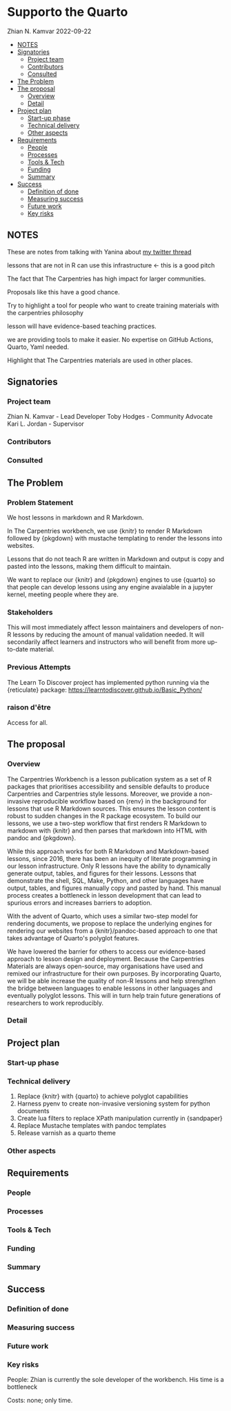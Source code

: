 Supporto the Quarto
================

Zhian N. Kamvar
2022-09-22

-   [NOTES](#notes)
-   [Signatories](#signatories)
    -   [Project team](#project-team)
    -   [Contributors](#contributors)
    -   [Consulted](#consulted)
-   [The Problem](#the-problem)
-   [The proposal](#the-proposal)
    -   [Overview](#overview)
    -   [Detail](#detail)
-   [Project plan](#project-plan)
    -   [Start-up phase](#start-up-phase)
    -   [Technical delivery](#technical-delivery)
    -   [Other aspects](#other-aspects)
-   [Requirements](#requirements)
    -   [People](#people)
    -   [Processes](#processes)
    -   [Tools & Tech](#tools--tech)
    -   [Funding](#funding)
    -   [Summary](#summary)
-   [Success](#success)
    -   [Definition of done](#definition-of-done)
    -   [Measuring success](#measuring-success)
    -   [Future work](#future-work)
    -   [Key risks](#key-risks)


## NOTES

These are notes from talking with Yanina about [my twitter thread](https://twitter.com/ZKamvar/status/1573363038669111298?s=20&t=fhQlFMOf1AuH2baVbjvsCQ)

lessons that are not in R can use this infrastructure <- this is a good pitch

The fact that The Carpentries has high impact for larger communities. 

Proposals like this have a good chance. 

Try to highlight a tool for people who want to create training materials with the carpentries philosophy

lesson will have evidence-based teaching practices. 

we are providing tools to make it easier. No expertise on GitHub Actions, Quarto, Yaml needed.

Highlight that The Carpentries materials are used in other places. 



## Signatories

<!-- 
This section provides the ISC with a view of the support received from the community for a proposal. Acceptance isn't predicated on popularity but community acceptance is important.  Willingness to accept outside input is also a good marker for project delivery. 

An optional section would be for R-Core signatories where changes to R are proposed.
-->

### Project team

<!-- 
Who are the people responsible for actually delivering the project if the proposal gets accepted and are already signed up and rearing to go?
-->
Zhian N. Kamvar - Lead Developer
Toby Hodges - Community Advocate
Kari L. Jordan - Supervisor


### Contributors

<!-- 
Who are the people who have actively helped with this proposal but won't necessarily be on the core project team later?
-->

### Consulted

<!-- 
Who has been given the opportunity to provide feedback on the proposal? This should include any R Consortium & ISC members who the proposal has been discussed with.
-->

## The Problem

<!-- 
Outlining the issue / weak point / problem to be solved by this proposal. This should be a compelling section that sets the reader up for the next section - the proposed solution!

It is important to cover:

 - [ ] What the problem is
 - [ ] Who it affects
 - [ ] Have there been previous attempts to resolve the problem
 - [ ] Why it should be tackled
-->

### Problem Statement

We host lessons in markdown and R Markdown. 

In The Carpentries workbench, we use {knitr} to render R Markdown followed by {pkgdown} with mustache templating to render the lessons into websites.

Lessons that do not teach R are written in Markdown and output is copy and pasted into the lessons, making them difficult to maintain.

We want to replace our {knitr} and {pkgdown} engines to use {quarto} so that people can develop lessons using any engine avaialable in a jupyter kernel, meeting people where they are. 

### Stakeholders

This will most immediately affect lesson maintainers and developers of non-R lessons by reducing the amount of manual validation needed. 
It will secondarily affect learners and instructors who will benefit from more up-to-date material. 

### Previous Attempts

The Learn To Discover project has implemented python running via the {reticulate} package: <https://learntodiscover.github.io/Basic_Python/>

### raison d'être

Access for all. 

## The proposal

<!--
This is where the proposal should be outlined. 
-->

### Overview

<!--
At a high-level address what your proposal is and how it will address the problem identified. Highlight any benefits to the R Community that follow from solving the problem. This should be your most compelling section.
-->
The Carpentries Workbench is a lesson publication system as a set of R packages that prioritises accessibility and sensible defaults to produce Carpentries and Carpentries style lessons.
Moreover, we provide a non-invasive reproducible workflow based on {renv} in the background for lessons that use R Markdown sources.
This ensures the lesson content is robust to sudden changes in the R package ecosystem.
To build our lessons, we use a two-step workflow that first renders R Markdown to markdown with {knitr} and then parses that markdown into HTML with pandoc and {pkgdown}.

While this approach works for both R Markdown and Markdown-based lessons, since 2016, there has been an inequity of literate programming in our lesson infrastructure. 
Only R lessons have the ability to dynamically generate output, tables, and figures for their lessons.
Lessons that demonstrate the shell, SQL, Make, Python, and other languages have output, tables, and figures manually copy and pasted by hand.
This manual process creates a bottleneck in lesson development that can lead to spurious errors and increases barriers to adoption.

With the advent of Quarto, which uses a similar two-step model for rendering documents, we propose to replace the underlying engines for rendering our websites from a {knitr}/pandoc-based approach to one that takes advantage of Quarto's polyglot features. 

We have lowered the barrier for others to access our evidence-based approach to lesson design and deployment.
Because the Carpentries Materials are always open-source, may organisations have used and remixed our infrastructure for their own purposes.
By incorporating Quarto, we will be able increase the quality of non-R lessons and help strengthen the bridge between languages to enable lessons in other languages and eventually polyglot lessons.
This will in turn help train future generations of researchers to work reproducibly.


### Detail

<!--
Go into more detail about the specifics of the project and it delivers against the problem.

Depending on project type the detail section should include:

 - [ ] Minimum Viable Product
 - [ ] Architecture
 - [ ] Assumptions
-->

## Project plan

### Start-up phase

<!--
Covering the planning phase, this section should provide a relatively detailed plan of how work will start on the project. This section is important because projects need to get up and running quickly.


 - [ ] Setting up collaboration platform inc. code for contributors etc.
 - [ ] Licence decisions
 - [ ] Reporting framework
-->

### Technical delivery

<!--
Covering the actual delivery of the project this section should provide at least a high-level the implementation. 

Including target dates is really important as you need to be committed and the ISC need to have a means of tracking delivery
-->

1. Replace {knitr} with {quarto} to achieve polyglot capabilities
2. Harness pyenv to create non-invasive versioning system for python documents
3. Create lua filters to replace XPath manipulation currently in {sandpaper}
4. Replace Mustache templates with pandoc templates
5. Release varnish as a quarto theme


### Other aspects

<!--
Covering non-technical activities like on-going publicity, paper preparation, discussion groups etc. that might be required to facilitate successful delivery of the project.

 - [ ] Announcement post
 - [ ] Delivery blog post
 - [ ] Twitter
 - [ ] UseR!
 - [ ] ISC meetings
-->

## Requirements

<!-- 
An idea of what is required to make the project actually happen
-->

### People

<!--
Who needs to be involved, what's the proposed structure, what will it take to get their involvement?
-->

### Processes

<!-- 
What processes need to be put in place e.g. codes of conduct, regular ISC meetings, handover to the community at large?
-->

### Tools & Tech

<!--
What is going to be needed to deliver this project? 

Will cloud computing be used - if yes are there are necessary components that will be deciding factors between providers?

Are there tools or tech that don't exist that will be produced to facilitate the project?
-->

### Funding

<!-- 
[TO DO] THE GUIDANCE IS PRETTY UNCLEAR, ESP IN LIGHT OF GABOR'S PROPOSAL VS AWARD SIZE

-->

### Summary

<!--
A summary of the requirements that contextualises the costs
-->

## Success

<!-- 
Projects should have a definition of done that is measurable, and a thorough understanding going in of what the risks are to delivery 
-->

### Definition of done

<!-- 
What does success look like? 
-->

### Measuring success

<!-- 
How will we know when success is achieved, what markers can we use along the way 
-->

### Future work

<!-- 
How could this be extended / developed in the future by yourself and/or the community in general?
-->

### Key risks

<!-- 
What sort of things could come up that can delay or break the project?

 - [ ] People
 - [ ] Processes
 - [ ] Tooling & Technology
 - [ ] Costs

-->

People: Zhian is currently the sole developer of the workbench. His time is a bottleneck

Costs: none; only time.

